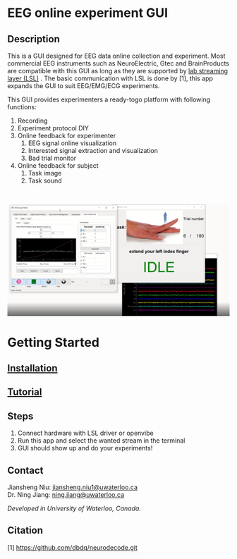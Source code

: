 # EEG online experiment GUI

## Description

This is a GUI designed for EEG data online collection and experiment. Most commercial EEG 
instruments such as NeuroElectric, Gtec and BrainProducts are compatible with this GUI as 
long as they are supported by [lab streaming layer (LSL)](https://labstreaminglayer.readthedocs.io/info/supported_devices.html) . The basic communication with LSL is done by [1], 
this app expands the GUI to suit EEG/EMG/ECG experiments.

This GUI provides experimenters a ready-togo platform with following functions:
1. Recording
2. Experiment protocol DIY
3. Online feedback for experimenter
    1. EEG signal online visualization
    2. Interested signal extraction and visualization 
    3. Bad trial monitor
4. Online feedback for subject
    1. Task image
    2. Task sound
<br>

![Alt text](docs/tutorial_images/Exp_record.png?raw=true)


# Getting Started


## [Installation](https://willsniu186.github.io/uw_eboinics_experimental_interface/build/html/Installation_and_setup.html)


## [Tutorial](https://willsniu186.github.io/uw_eboinics_experimental_interface/build/html/Tutorial.html)


## Steps
1. Connect hardware with LSL driver or openvibe
2. Run this app and select the wanted stream in the terminal
3. GUI should show up and do your experiments!


## Contact
Jiansheng Niu: jiansheng.niu1@uwaterloo.ca
<br>
Dr. Ning Jiang: ning.jiang@uwaterloo.ca

_Developed in University of Waterloo, Canada._
## Citation
[1] https://github.com/dbdq/neurodecode.git

